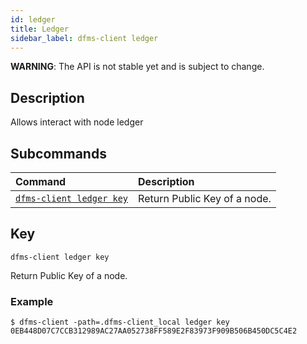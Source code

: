 ```yaml
---
id: ledger
title: Ledger
sidebar_label: dfms-client ledger
---
```


**WARNING**: The API is not stable yet and is subject to change.

## Description

Allows interact with node ledger

## Subcommands

| Command                          | Description                  |
| :------------------------------- | :--------------------------- |
| [`dfms-client ledger key`](#Key) | Return Public Key of a node. |

## Key

`dfms-client ledger key`

Return Public Key of a node.

### Example

```shell
$ dfms-client -path=.dfms-client_local ledger key
0EB448D07C7CCB312989AC27AA052738FF589E2F83973F909B506B450DC5C4E2
```
